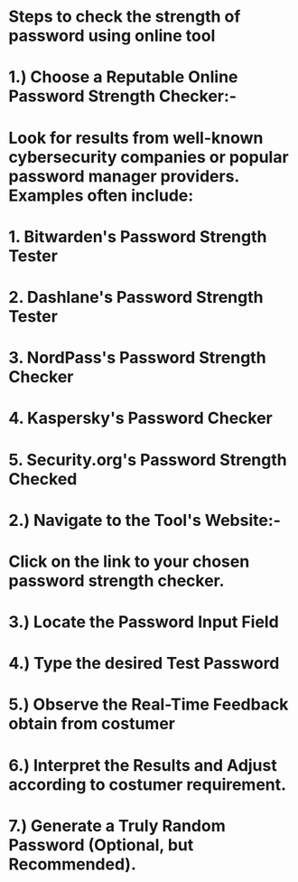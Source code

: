 #   Steps to check the strength of password using online tool
#        1.) Choose a Reputable Online Password Strength Checker:-
#               Look for results from well-known cybersecurity companies or popular password manager providers. Examples often include:
#                     1.  Bitwarden's Password Strength Tester
#                     2.  Dashlane's Password Strength Tester
#                     3.  NordPass's Password Strength Checker
#                     4.  Kaspersky's Password Checker
#                     5.  Security.org's Password Strength Checked
#             
#        2.) Navigate to the Tool's Website:-
#                Click on the link to your chosen password strength checker.
#        3.) Locate the Password Input Field
#        4.) Type the desired Test Password
#        5.) Observe the Real-Time Feedback obtain from costumer
#        6.) Interpret the Results and Adjust according to costumer requirement.
#        7.) Generate a Truly Random Password (Optional, but Recommended).
#
